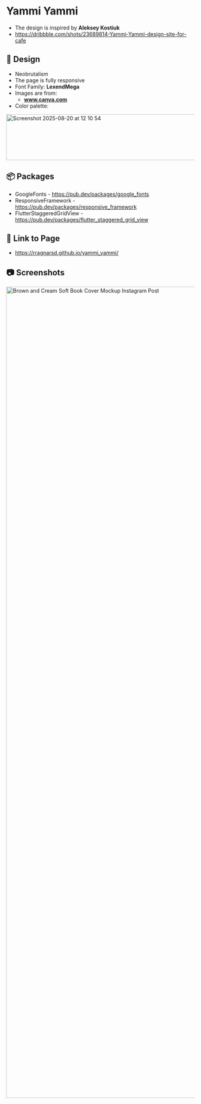 # Yammi Yammi

- The design is inspired by **Aleksey Kostiuk**
- https://dribbble.com/shots/23689814-Yammi-Yammi-design-site-for-cafe

##  :art: Design
- Neobrutalism
- The page is fully responsive
- Font Family: **LexendMega**
- Images are from:
  - **www.canva.com**
- Color palette:
<img width="1315" height="122" alt="Screenshot 2025-08-20 at 12 10 54" src="https://github.com/user-attachments/assets/df55e1a4-5555-4f00-9919-f48c7b14c881" />

## :package: Packages
- GoogleFonts - https://pub.dev/packages/google_fonts
- ResponsiveFramework - https://pub.dev/packages/responsive_framework
- FlutterStaggeredGridView - https://pub.dev/packages/flutter_staggered_grid_view

## :link: Link to Page
- https://rragnarsd.github.io/yammi_yammi/

## :camera: Screenshots
<img width="2160" height="2160" alt="Brown and Cream Soft Book Cover Mockup Instagram Post" src="https://github.com/user-attachments/assets/96ca56ae-2496-414f-b549-9668d5ae44b0" />



